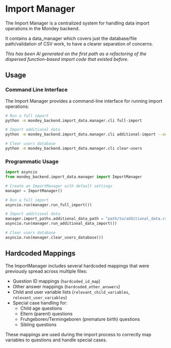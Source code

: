 # Import Manager

The Import Manager is a centralized system for handling data import operations in the Mondey backend.

It contains a data_manager which covers just the database/file path/validation of CSV work, to have a clearer separation
of concerns.

*This has been AI generated on the first path as a refactoring of the dispersed function-based import code that existed
before.*


## Usage

### Command Line Interface

The Import Manager provides a command-line interface for running import operations:

```bash
# Run a full import
python -m mondey_backend.import_data.manager.cli full-import

# Import additional data
python -m mondey_backend.import_data.manager.cli additional-import --additional-data path/to/additional_data.csv

# Clear users database
python -m mondey_backend.import_data.manager.cli clear-users
```

### Programmatic Usage

```python
import asyncio
from mondey_backend.import_data.manager import ImportManager

# Create an ImportManager with default settings
manager = ImportManager()

# Run a full import
asyncio.run(manager.run_full_import())

# Import additional data
manager.import_paths.additional_data_path = "path/to/additional_data.csv"
asyncio.run(manager.run_additional_data_import())

# Clear users database
asyncio.run(manager.clear_users_database())
```

## Hardcoded Mappings

The ImportManager includes several hardcoded mappings that were previously spread across multiple files:

- Question ID mappings (`hardcoded_id_map`)
- Other answer mappings (`hardcoded_other_answers`)
- Child and user variable lists (`relevant_child_variables`, `relevant_user_variables`)
- Special case handling for:
  - Child age questions
  - Eltern (parent) questions
  - Fruhgeboren/Termingeboren (premature birth) questions
  - Sibling questions

These mappings are used during the import process to correctly map variables to questions and handle special cases.

